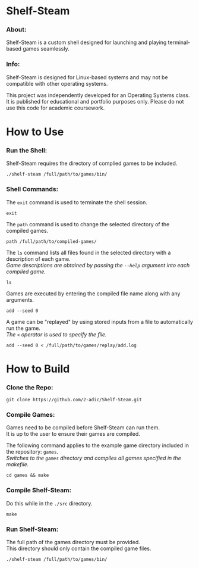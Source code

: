 # Shelf-Steam

### About:

Shelf-Steam is a custom shell designed for launching and playing terminal-based games seamlessly.

### Info:

Shelf-Steam is designed for Linux-based systems and may not be compatible with other operating systems.

This project was independently developed for an Operating Systems class. It is published for educational and portfolio purposes only. Please do not use this code for academic coursework.

# How to Use

### Run the Shell:

Shelf-Steam requires the directory of complied games to be included.
```
./shelf-steam /full/path/to/games/bin/
```

### Shell Commands:

The `exit` command is used to terminate the shell session.
```
exit
```

The `path` command is used to change the selected directory of the compiled games.
```
path /full/path/to/compiled-games/
```

The `ls` command lists all files found in the selected directory with a description of each game.<br>
*Game descriptions are obtained by passing the `--help` argument into each compiled game.*
```
ls
```

Games are executed by entering the compiled file name along with any arguments.
```
add --seed 0
```

A game can be "replayed" by using stored inputs from a file to automatically run the game.<br>
*The `<` operator is used to specify the file.*
```
add --seed 0 < /full/path/to/games/replay/add.log
```
  
# How to Build

### Clone the Repo:
```
git clone https://github.com/2-adic/Shelf-Steam.git
```

### Compile Games:

Games need to be compiled before Shelf-Steam can run them.<br>
It is up to the user to ensure their games are compiled.<br>

The following command applies to the example game directory included in the repository: `games`.<br>
*Switches to the `games` directory and compiles all games specified in the makefile.*
```
cd games && make
```

### Compile Shelf-Steam:

Do this while in the `./src` directory.
```
make
```

### Run Shelf-Steam:

The full path of the games directory must be provided.<br>
This directory should only contain the compiled game files.
```
./shelf-steam /full/path/to/games/bin/
```
